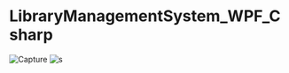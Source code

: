 # LibraryManagementSystem_WPF_Csharp
![Capture](https://user-images.githubusercontent.com/47937274/112744514-99b2ee80-8fc2-11eb-987f-761d2215a2f5.PNG)
![s](https://user-images.githubusercontent.com/47937274/112744616-7b012780-8fc3-11eb-94db-a04553cd611a.PNG)

